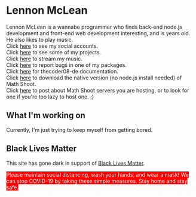 # Lennon McLean
Lennon McLean is a wannabe programmer who finds back-end node.js development and front-end web development interesting, and is <span style="color: red;" id="age"></span> years old. He also likes to play music.  
Click [here](social.md) to see my social accounts.  
Click [here](projects.md) to see some of my projects.  
Click [here](music.md) to stream my music.  
Click [here](bugs.md) to report bugs in one of my packages.  
Click [here](thecoder08-de.md) for thecoder08-de documentation.  
Click [here](math-shoot-download.md) to download the native version (no node.js install needed) of Math Shoot.  
Click [here](servers.md) to post about Math Shoot servers you are hosting, or to look for one if you're too lazy to host one. ;)
## What I'm working on
Currently, I'm just trying to keep myself from getting bored.  

## Black Lives Matter
This site has gone dark in support of <a href="blacklivesmatter.com">Black Lives Matter</a>.

<span style="background-color: red; color: white;">Please maintain social distancing, wash your hands, and wear a mask! We can stop COVID-19 by taking these simple measures. Stay home and stay safe.</span>

<title>Lennon McLean</title>
<script src="node_modules/@thecoder08/docuget/main.js"></script>
<script>$('#age').innerHTML = new Date().getFullYear() - 2008;</script>
